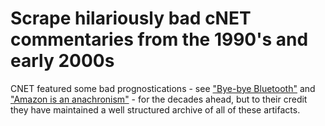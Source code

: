 # Scrape hilariously bad cNET commentaries from the 1990's and early 2000s

CNET featured some bad prognostications - see ["Bye-bye Bluetooth"](https://www.cnet.com/news/bye-bye-bluetooth/) and ["Amazon is an anachronism"](https://www.cnet.com/news/amazon-is-an-anachronism/) - for the decades ahead, but to their credit they have maintained a well structured archive of all of these artifacts.
